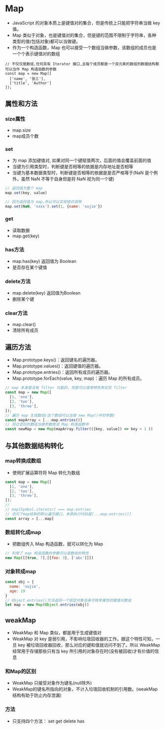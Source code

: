 # Map

* JavaScript 的对象本质上是键值对的集合，但是传统上只能把字符串当做 key 值。
* Map 类似于对象，也是键值对的集合，但是键的范围不限制于字符串，各种类型的值(包括对象)都可以当做键。
* 作为一个构造函数，Map 也可以接受一个数组当做参数，该数组的成员也是一个个表示键值对的数组

```JS
// 不仅仅是数组,任何具有 Iterator 接口,且每个成员都是一个双元素的数组的数据结构都可以当作 Map 构造函数的参数
const map = new Map([
  ['name', '张三'],
  ['title', 'Author']
]);
```

## 属性和方法

### size属性

* map.size
* map成员个数

### set

* 为 map 添加键值对, 如果对同一个键赋值两次，后面的值会覆盖前面的值
* 当键为引用类型时，判断键是否相等的依据是内存地址是否相等
* 当键为基本数据类型时，判断键是否相等的依据是是否严格等于(NaN 是个例外，虽然 NaN 不等于自身但是将 NaN 视为同一个键)

```js
// 返回值为整个 map 
map.set(key, value) 

// 因为返回值为 map,所以可以实现链式调用
map.set(NaN, 'xxxx').set(1, {name: 'xujie'})
```

### get

* 读取数据
* map.get(key)

### has方法

* map.has(key) 返回值为 Boolean
* 是否存在某个键值
  
### delete方法

* map.delete(key) 返回值为Boolean
* 删除某个键

### clear方法

* map.clear()
* 清除所有成员

## 遍历方法

* Map.prototype.keys()：返回键名的遍历器。
* Map.prototype.values()：返回键值的遍历器。
* Map.prototype.entries()：返回所有成员的遍历器。
* Map.prototype.forEach(value, key, map)：遍历 Map 的所有成员。

```js
// map 本身是没有 filter 功能的，但是可以借用特性来实现 filter
const map = new Map([
  [1, 'one'],
  [2, 'two'],
  [3, 'three'],
]);
// 遍历 map 生成数组(这个数组可以当做 new Map()中的参数)
const mapArray = [...map.entries()]
// 将过滤后的数组当做参数放进 Map 构造函数中
const newMap = new Map(mapArray.filter(([key, value]) => key > 1 ))
```

## 与其他数据结构转化

### map转换成数组

* 使用扩展运算符将 Map 转化为数组

```js
const map = new Map([
  [1, 'one'],
  [2, 'two'],
  [3, 'three'],
]);
// 
// map[Symbol.iterator] === map.entries
// 访问了map结构的默认遍历接口，本质执行代码是[...map.entries()]
const array = [...map]
```

### 数组转化成map

* 把数组传入 Map 构造函数，就可以转化为 Map

```js
// 利用了 map 构造函数的参数可以是数组的特性
new Map([[true, 7],[{foo: 3}, ['abc']]])
```

### 对象转成map

```js
const obj = {
  name: 'xujie',
  age: 19
}
// Object.entries()方法返回一个给定对象自身可枚举属性的键值对数组
let map = new Map(Object.entries(obj))
```

## weakMap

* WeakMap 和 Map 类似，都是用于生成键值对
* WeakMap 对 key 是弱引用，不影响垃圾回收器的工作。据这个特性可知，一旦 key 被垃圾回收器回收，那么对应的键和值就访问不到了。所以 WeakMap 经常用于存储那些只有当 key 所引用的对象存在时(没有被回收)才有价值的信息

### 和Map的区别

* WeakMap 只接受对象作为键名(null除外)
* WeakMap的键名所指向的对象，不计入垃圾回收机制的引用数。(weakMap 结构有助于防止内存泄漏)

### 方法

* 只支持四个方法： set get delete has
